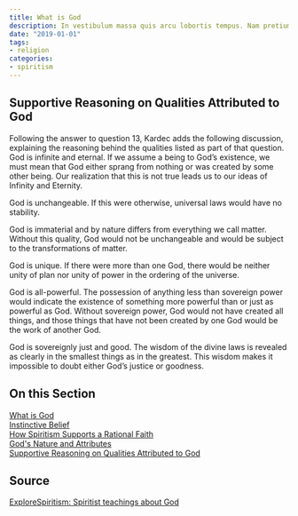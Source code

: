 ```yaml
---
title: What is God
description: In vestibulum massa quis arcu lobortis tempus. Nam pretium arcu in odio vulputate luctus.
date: "2019-01-01"
tags:
- religion
categories:
- spiritism
---
```


##   Supportive Reasoning on Qualities Attributed to God
Following the answer to question 13, Kardec adds the following discussion, explaining the reasoning behind the qualities listed as part of that question.
God is infinite and eternal.  If we assume a being to God’s existence, we must mean that God either sprang from nothing or was created by some other being.  Our realization that this is not true leads us to our ideas of Infinity and Eternity.

God is unchangeable.  If this were otherwise, universal laws would have no stability.

God is immaterial and by nature differs from everything we call matter. Without this quality, God would not be unchangeable and would be subject to the transformations of matter.

God is unique.  If there were more than one God, there would be neither unity of plan nor unity of power in the ordering of the universe.

God is all-powerful.  The possession of anything less than sovereign power would indicate the existence of something more powerful than or just as powerful as God.  Without sovereign power, God would not have created all things, and those things that have not been created by one God would be the work of another God.

God is sovereignly just and good. The wisdom of the divine laws is revealed as clearly in the smallest things as in the greatest.  This wisdom makes it impossible to doubt either God’s justice or goodness.  

## On this Section
[What is God](/.)  
[Instinctive Belief](instinctive-belief)  
[How Spiritism Supports a Rational Faith](rational-faith)  
[God's Nature and Attributes](nature)  
[Supportive Reasoning on Qualities Attributed to God](attributes)  


## Source
[ExploreSpiritism: Spiritist teachings about God](//www.explorespiritism.com/religiongod_what%20is%20god.htm)


